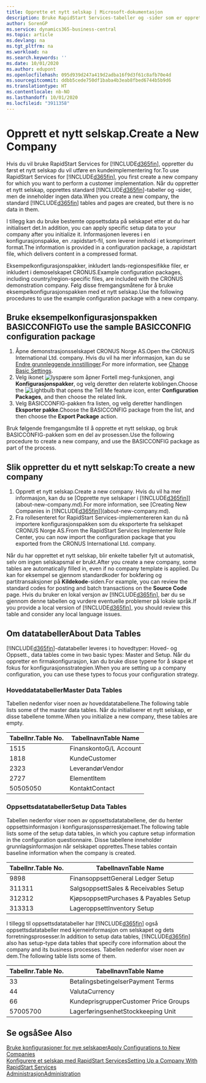 ```yaml
---
title: Opprette et nytt selskap | Microsoft-dokumentasjon
description: Bruke RapidStart Services-tabeller og -sider som er opprettet, uten at det finnes data for dem.
author: SorenGP
ms.service: dynamics365-business-central
ms.topic: article
ms.devlang: na
ms.tgt_pltfrm: na
ms.workload: na
ms.search.keywords: ''
ms.date: 10/01/2020
ms.author: edupont
ms.openlocfilehash: 095d939d247a419d2adba16f9d3f61c8afb70e4d
ms.sourcegitcommit: ddbb5cede750df1baba4b3eab8fbed6744b5b9d6
ms.translationtype: HT
ms.contentlocale: nb-NO
ms.lasthandoff: 10/01/2020
ms.locfileid: "3911358"
---
```

# <a name="create-a-new-company"></a><span data-ttu-id="91983-103">Opprett et nytt selskap.</span><span class="sxs-lookup"><span data-stu-id="91983-103">Create a New Company</span></span>
<span data-ttu-id="91983-104">Hvis du vil bruke RapidStart Services for [!INCLUDE[d365fin](includes/d365fin_md.md)], oppretter du først et nytt selskap du vil utføre en kundeimplementering for.</span><span class="sxs-lookup"><span data-stu-id="91983-104">To use RapidStart Services for [!INCLUDE[d365fin](includes/d365fin_md.md)], you first create a new company for which you want to perform a customer implementation.</span></span> <span data-ttu-id="91983-105">Når du oppretter et nytt selskap, opprettes standard [!INCLUDE[d365fin](includes/d365fin_md.md)]-tabeller og -sider, men de inneholder ingen data.</span><span class="sxs-lookup"><span data-stu-id="91983-105">When you create a new company, the standard [!INCLUDE[d365fin](includes/d365fin_md.md)] tables and pages are created, but there is no data in them.</span></span>

<span data-ttu-id="91983-106">I tillegg kan du bruke bestemte oppsettsdata på selskapet etter at du har initialisert det.</span><span class="sxs-lookup"><span data-stu-id="91983-106">In addition, you can apply specific setup data to your company after you initialize it.</span></span> <span data-ttu-id="91983-107">Informasjonen leveres i en konfigurasjonspakke, en .rapidstart-fil, som leverer innhold i et komprimert format.</span><span class="sxs-lookup"><span data-stu-id="91983-107">The information is provided in a configuration package, a .rapidstart file, which delivers content in a compressed format.</span></span>  

<span data-ttu-id="91983-108">Eksempelkonfigurasjonspakker, inkludert lands-regionspesifikke filer, er inkludert i demoselskapet CRONUS.</span><span class="sxs-lookup"><span data-stu-id="91983-108">Example configuration packages, including country/region-specific files, are included with the CRONUS demonstration company.</span></span> <span data-ttu-id="91983-109">Følg disse fremgangsmåtene for å bruke eksempelkonfigurasjonspakken med et nytt selskap.</span><span class="sxs-lookup"><span data-stu-id="91983-109">Use the following procedures to use the example configuration package with a new company.</span></span>  

## <a name="to-use-the-sample-basicconfig-configuration-package"></a><span data-ttu-id="91983-110">Bruke eksempelkonfigurasjonspakken BASICCONFIG</span><span class="sxs-lookup"><span data-stu-id="91983-110">To use the sample BASICCONFIG configuration package</span></span>  
1. <span data-ttu-id="91983-111">Åpne demonstrasjonsselskapet CRONUS Norge AS.</span><span class="sxs-lookup"><span data-stu-id="91983-111">Open the CRONUS International Ltd. company.</span></span> <span data-ttu-id="91983-112">Hvis du vil ha mer informasjon, kan du se [Endre grunnleggende innstillinger](ui-change-basic-settings.md).</span><span class="sxs-lookup"><span data-stu-id="91983-112">For more information, see [Change Basic Settings](ui-change-basic-settings.md).</span></span>
2. <span data-ttu-id="91983-113">Velg ikonet ![lyspære som åpner Fortell meg-funksjonen](media/ui-search/search_small.png "Fortell hva du vil gjøre"), angi **Konfigurasjonspakker**, og velg deretter den relaterte koblingen.</span><span class="sxs-lookup"><span data-stu-id="91983-113">Choose the ![Lightbulb that opens the Tell Me feature](media/ui-search/search_small.png "Tell me what you want to do") icon, enter **Configuration Packages**, and then choose the related link.</span></span>  
3. <span data-ttu-id="91983-114">Velg BASICCONFIG-pakken fra listen, og velg deretter handlingen **Eksporter pakke**.</span><span class="sxs-lookup"><span data-stu-id="91983-114">Choose the BASICCONFIG package from the list, and then choose the **Export Package** action.</span></span>  

<span data-ttu-id="91983-115">Bruk følgende fremgangsmåte til å opprette et nytt selskap, og bruk BASICCONFIG-pakken som en del av prosessen.</span><span class="sxs-lookup"><span data-stu-id="91983-115">Use the following procedure to create a new company, and use the BASICCONFIG package as part of the process.</span></span>  

## <a name="to-create-a-new-company"></a><span data-ttu-id="91983-116">Slik oppretter du et nytt selskap:</span><span class="sxs-lookup"><span data-stu-id="91983-116">To create a new company</span></span>  
1. <span data-ttu-id="91983-117">Opprett et nytt selskap.</span><span class="sxs-lookup"><span data-stu-id="91983-117">Create a new company.</span></span> <span data-ttu-id="91983-118">Hvis du vil ha mer informasjon, kan du se [Opprette nye selskaper i [!INCLUDE[d365fin](includes/d365fin_md.md)]](about-new-company.md).</span><span class="sxs-lookup"><span data-stu-id="91983-118">For more information, see [Creating New Companies in [!INCLUDE[d365fin](includes/d365fin_md.md)]](about-new-company.md).</span></span>
2. <span data-ttu-id="91983-119">Fra rollesenteret for RapidStart Services-implementereren kan du nå importere konfigurasjonspakken som du eksporterte fra selskapet CRONUS Norge AS.</span><span class="sxs-lookup"><span data-stu-id="91983-119">From the RapidStart Services Implementer Role Center, you can now import the configuration package that you exported from the CRONUS International Ltd. company.</span></span>

<span data-ttu-id="91983-120">Når du har opprettet et nytt selskap, blir enkelte tabeller fylt ut automatisk, selv om ingen selskapsmal er brukt.</span><span class="sxs-lookup"><span data-stu-id="91983-120">After you create a new company, some tables are automatically filled in, even if no company template is applied.</span></span> <span data-ttu-id="91983-121">Du kan for eksempel se gjennom standardkoder for bokføring og partitransaksjoner på **Kildekode**-siden.</span><span class="sxs-lookup"><span data-stu-id="91983-121">For example, you can review the standard codes for posting and batch transactions on the **Source Code** page.</span></span> <span data-ttu-id="91983-122">Hvis du bruker en lokal versjon av [!INCLUDE[d365fin](includes/d365fin_md.md)], bør du se gjennom denne tabellen og vurdere eventuelle problemer på lokale språk.</span><span class="sxs-lookup"><span data-stu-id="91983-122">If you provide a local version of [!INCLUDE[d365fin](includes/d365fin_md.md)], you should review this table and consider any local language issues.</span></span>

## <a name="about-data-tables"></a><span data-ttu-id="91983-123">Om datatabeller</span><span class="sxs-lookup"><span data-stu-id="91983-123">About Data Tables</span></span>
[!INCLUDE[d365fin](includes/d365fin_md.md)]<span data-ttu-id="91983-124">-datatabeller leveres i to hovedtyper: Hoved- og Oppsett.</span><span class="sxs-lookup"><span data-stu-id="91983-124">, data tables come in two basic types: Master and Setup.</span></span> <span data-ttu-id="91983-125">Når du oppretter en firmakonfigurasjon, kan du bruke disse typene for å skape et fokus for konfigurasjonsstrategien.</span><span class="sxs-lookup"><span data-stu-id="91983-125">When you are setting up a company configuration, you can use these types to focus your configuration strategy.</span></span>  

### <a name="master-data-tables"></a><span data-ttu-id="91983-126">Hoveddatatabeller</span><span class="sxs-lookup"><span data-stu-id="91983-126">Master Data Tables</span></span>  
<span data-ttu-id="91983-127">Tabellen nedenfor viser noen av hoveddatatabellene.</span><span class="sxs-lookup"><span data-stu-id="91983-127">The following table lists some of the master data tables.</span></span> <span data-ttu-id="91983-128">Når du initialiserer et nytt selskap, er disse tabellene tomme.</span><span class="sxs-lookup"><span data-stu-id="91983-128">When you initialize a new company, these tables are empty.</span></span>  

|<span data-ttu-id="91983-129">Tabellnr.</span><span class="sxs-lookup"><span data-stu-id="91983-129">Table No.</span></span>|<span data-ttu-id="91983-130">Tabellnavn</span><span class="sxs-lookup"><span data-stu-id="91983-130">Table Name</span></span>|  
|-------------------|--------------------|  
|<span data-ttu-id="91983-131">15</span><span class="sxs-lookup"><span data-stu-id="91983-131">15</span></span>|<span data-ttu-id="91983-132">Finanskonto</span><span class="sxs-lookup"><span data-stu-id="91983-132">G/L Account</span></span>|  
|<span data-ttu-id="91983-133">18</span><span class="sxs-lookup"><span data-stu-id="91983-133">18</span></span>|<span data-ttu-id="91983-134">Kunde</span><span class="sxs-lookup"><span data-stu-id="91983-134">Customer</span></span>|  
|<span data-ttu-id="91983-135">23</span><span class="sxs-lookup"><span data-stu-id="91983-135">23</span></span>|<span data-ttu-id="91983-136">Leverandør</span><span class="sxs-lookup"><span data-stu-id="91983-136">Vendor</span></span>|  
|<span data-ttu-id="91983-137">27</span><span class="sxs-lookup"><span data-stu-id="91983-137">27</span></span>|<span data-ttu-id="91983-138">Element</span><span class="sxs-lookup"><span data-stu-id="91983-138">Item</span></span>|  
|<span data-ttu-id="91983-139">5050</span><span class="sxs-lookup"><span data-stu-id="91983-139">5050</span></span>|<span data-ttu-id="91983-140">Kontakt</span><span class="sxs-lookup"><span data-stu-id="91983-140">Contact</span></span>|  

### <a name="setup-data-tables"></a><span data-ttu-id="91983-141">Oppsettsdatatabeller</span><span class="sxs-lookup"><span data-stu-id="91983-141">Setup Data Tables</span></span>  
<span data-ttu-id="91983-142">Tabellen nedenfor viser noen av oppsettsdatatabellene, der du henter oppsettsinformasjon i konfigurasjonsspørreskjemaet.</span><span class="sxs-lookup"><span data-stu-id="91983-142">The following table lists some of the setup data tables, in which you capture setup information in the configuration questionnaire.</span></span> <span data-ttu-id="91983-143">Disse tabellene inneholder grunnlagsinformasjon når selskapet opprettes.</span><span class="sxs-lookup"><span data-stu-id="91983-143">These tables contain baseline information when the company is created.</span></span>  

|<span data-ttu-id="91983-144">Tabellnr.</span><span class="sxs-lookup"><span data-stu-id="91983-144">Table No.</span></span>|<span data-ttu-id="91983-145">Tabellnavn</span><span class="sxs-lookup"><span data-stu-id="91983-145">Table Name</span></span>|  
|-------------------|--------------------|  
|<span data-ttu-id="91983-146">98</span><span class="sxs-lookup"><span data-stu-id="91983-146">98</span></span>|<span data-ttu-id="91983-147">Finansoppsett</span><span class="sxs-lookup"><span data-stu-id="91983-147">General Ledger Setup</span></span>|  
|<span data-ttu-id="91983-148">311</span><span class="sxs-lookup"><span data-stu-id="91983-148">311</span></span>|<span data-ttu-id="91983-149">Salgsoppsett</span><span class="sxs-lookup"><span data-stu-id="91983-149">Sales & Receivables Setup</span></span>|  
|<span data-ttu-id="91983-150">312</span><span class="sxs-lookup"><span data-stu-id="91983-150">312</span></span>|<span data-ttu-id="91983-151">Kjøpsoppsett</span><span class="sxs-lookup"><span data-stu-id="91983-151">Purchases & Payables Setup</span></span>|  
|<span data-ttu-id="91983-152">313</span><span class="sxs-lookup"><span data-stu-id="91983-152">313</span></span>|<span data-ttu-id="91983-153">Lageroppsett</span><span class="sxs-lookup"><span data-stu-id="91983-153">Inventory Setup</span></span>|  

<span data-ttu-id="91983-154">I tillegg til oppsettsdatatabeller har [!INCLUDE[d365fin](includes/d365fin_md.md)] også oppsettsdatatabeller med kjerneinformasjon om selskapet og dets forretningsprosesser.</span><span class="sxs-lookup"><span data-stu-id="91983-154">In addition to setup data tables, [!INCLUDE[d365fin](includes/d365fin_md.md)] also has setup-type data tables that specify core information about the company and its business processes.</span></span> <span data-ttu-id="91983-155">Tabellen nedenfor viser noen av dem.</span><span class="sxs-lookup"><span data-stu-id="91983-155">The following table lists some of them.</span></span>  

|<span data-ttu-id="91983-156">Tabellnr.</span><span class="sxs-lookup"><span data-stu-id="91983-156">Table No.</span></span>|<span data-ttu-id="91983-157">Tabellnavn</span><span class="sxs-lookup"><span data-stu-id="91983-157">Table Name</span></span>|  
|-------------------|--------------------|  
|<span data-ttu-id="91983-158">3</span><span class="sxs-lookup"><span data-stu-id="91983-158">3</span></span>|<span data-ttu-id="91983-159">Betalingsbetingelser</span><span class="sxs-lookup"><span data-stu-id="91983-159">Payment Terms</span></span>|  
|<span data-ttu-id="91983-160">4</span><span class="sxs-lookup"><span data-stu-id="91983-160">4</span></span>|<span data-ttu-id="91983-161">Valuta</span><span class="sxs-lookup"><span data-stu-id="91983-161">Currency</span></span>|  
|<span data-ttu-id="91983-162">6</span><span class="sxs-lookup"><span data-stu-id="91983-162">6</span></span>|<span data-ttu-id="91983-163">Kundeprisgrupper</span><span class="sxs-lookup"><span data-stu-id="91983-163">Customer Price Groups</span></span>|  
|<span data-ttu-id="91983-164">5700</span><span class="sxs-lookup"><span data-stu-id="91983-164">5700</span></span>|<span data-ttu-id="91983-165">Lagerføringsenhet</span><span class="sxs-lookup"><span data-stu-id="91983-165">Stockkeeping Unit</span></span>|

  

## <a name="see-also"></a><span data-ttu-id="91983-166">Se også</span><span class="sxs-lookup"><span data-stu-id="91983-166">See Also</span></span>  
[<span data-ttu-id="91983-167">Bruke konfigurasjoner for nye selskaper</span><span class="sxs-lookup"><span data-stu-id="91983-167">Apply Configurations to New Companies</span></span>](admin-apply-configuration-to-new-companies.md)  
[<span data-ttu-id="91983-168">Konfigurere et selskap med RapidStart Services</span><span class="sxs-lookup"><span data-stu-id="91983-168">Setting Up a Company With RapidStart Services</span></span>](admin-set-up-a-company-with-rapidstart.md)  
[<span data-ttu-id="91983-169">Administrasjon</span><span class="sxs-lookup"><span data-stu-id="91983-169">Administration</span></span>](admin-setup-and-administration.md)
